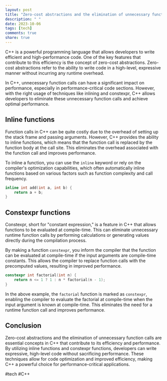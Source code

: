 ```yaml
---
layout: post
title: "Zero-cost abstractions and the elimination of unnecessary function calls in C++"
description: " "
date: 2023-10-06
tags: [tech]
comments: true
share: true
---
```


C++ is a powerful programming language that allows developers to write efficient and high-performance code. One of the key features that contribute to this efficiency is the concept of zero-cost abstractions. Zero-cost abstractions refer to the ability to write code in a high-level, expressive manner without incurring any runtime overhead.

In C++, unnecessary function calls can have a significant impact on performance, especially in performance-critical code sections. However, with the right usage of techniques like inlining and constexpr, C++ allows developers to eliminate these unnecessary function calls and achieve optimal performance.

## Inline functions

Function calls in C++ can be quite costly due to the overhead of setting up the stack frame and passing arguments. However, C++ provides the ability to inline functions, which means that the function call is replaced by the function body at the call site. This eliminates the overhead associated with the function call and improves performance.

To inline a function, you can use the `inline` keyword or rely on the compiler's optimization capabilities, which often automatically inline functions based on various factors such as function complexity and call frequency.

```cpp
inline int add(int a, int b) {
    return a + b;
}
```

## Constexpr functions

Constexpr, short for "constant expression," is a feature in C++ that allows functions to be evaluated at compile-time. This can eliminate unnecessary runtime function calls by performing calculations or generating values directly during the compilation process.

By making a function `constexpr`, you inform the compiler that the function can be evaluated at compile-time if the input arguments are compile-time constants. This allows the compiler to replace function calls with the precomputed values, resulting in improved performance.

```cpp
constexpr int factorial(int n) {
    return n <= 1 ? 1 : n * factorial(n - 1);
}
```

In the above example, the `factorial` function is marked as `constexpr`, enabling the compiler to evaluate the factorial at compile-time when the input argument is known at compile-time. This eliminates the need for a runtime function call and improves performance.

## Conclusion

Zero-cost abstractions and the elimination of unnecessary function calls are essential concepts in C++ that contribute to its efficiency and performance. By utilizing inline functions and constexpr functions, developers can write expressive, high-level code without sacrificing performance. These techniques allow for code optimization and improved efficiency, making C++ a powerful choice for performance-critical applications.

#tech #C++